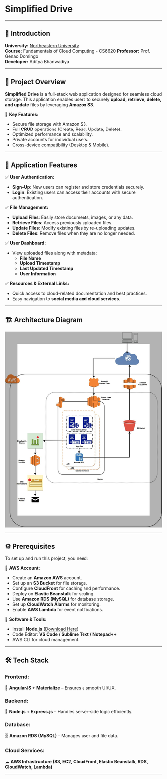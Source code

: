 # **Simplified Drive**

---

## 📌 **Introduction**

**University:** [Northeastern University](https://www.northeastern.edu/)  
**Course:** Fundamentals of Cloud Computing  - CS6620
**Professor:** Prof. Genao Domingo  
**Developer:** Aditya Bhanwadiya  

---

## 🌟 **Project Overview**

**Simplified Drive** is a full-stack web application designed for seamless cloud storage. This application enables users to securely **upload, retrieve, delete, and update** files by leveraging **Amazon S3**.

🔹 **Key Features:**
- Secure file storage with Amazon S3.
- Full **CRUD** operations (Create, Read, Update, Delete).
- Optimized performance and scalability.
- Private accounts for individual users.
- Cross-device compatibility (Desktop & Mobile).

---

## 📂 **Application Features**

✅ **User Authentication:**
- **Sign-Up**: New users can register and store credentials securely.
- **Login**: Existing users can access their accounts with secure authentication.

✅ **File Management:**
- **Upload Files**: Easily store documents, images, or any data.
- **Retrieve Files**: Access previously uploaded files.
- **Update Files**: Modify existing files by re-uploading updates.
- **Delete Files**: Remove files when they are no longer needed.

✅ **User Dashboard:**
- View uploaded files along with metadata:
  - **File Name**
  - **Upload Timestamp**
  - **Last Updated Timestamp**
  - **User Information**

✅ **Resources & External Links:**
- Quick access to cloud-related documentation and best practices.
- Easy navigation to **social media and cloud services**.

---

## 🏗 **Architecture Diagram**

![Simplified Drive Architecture](static/simplified-drive-arch-diagram.jpg)

---

## ⚙ **Prerequisites**

To set up and run this project, you need:

🔹 **AWS Account:**
- Create an **Amazon AWS** account.
- Set up an **S3 Bucket** for file storage.
- Configure **CloudFront** for caching and performance.
- Deploy on **Elastic Beanstalk** for scaling.
- Use **Amazon RDS (MySQL)** for database storage.
- Set up **CloudWatch Alarms** for monitoring.
- Enable **AWS Lambda** for event notifications.

🔹 **Software & Tools:**
- Install **Node.js** ([Download Here](https://nodejs.org/en/))
- Code Editor: **VS Code / Sublime Text / Notepad++**
- AWS CLI for cloud management.

---

## 🛠 **Tech Stack**

### **Frontend:**
🎨 **AngularJS + Materialize** – Ensures a smooth UI/UX.

### **Backend:**
🚀 **Node.js + Express.js** – Handles server-side logic efficiently.

### **Database:**
🗄 **Amazon RDS (MySQL)** – Manages user and file data.

### **Cloud Services:**
☁ **AWS Infrastructure (S3, EC2, CloudFront, Elastic Beanstalk, RDS, CloudWatch, Lambda)**

---